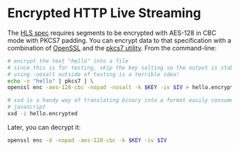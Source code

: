 # Encrypted HTTP Live Streaming
The [HLS spec](http://tools.ietf.org/html/draft-pantos-http-live-streaming-13#section-6.2.3) requires segments to be encrypted with AES-128 in CBC mode with PKCS7 padding. You can encrypt data to that specification with a combination of [OpenSSL](https://www.openssl.org/) and the [pkcs7 utility](https://github.com/brightcove/pkcs7). From the command-line:

```sh
# encrypt the text "hello" into a file
# since this is for testing, skip the key salting so the output is stable
# using -nosalt outside of testing is a terrible idea!
echo -n "hello" | pkcs7 | \
openssl enc -aes-128-cbc -nopad -nosalt -k $KEY -iv $IV > hello.encrypted

# xxd is a handy way of translating binary into a format easily consumed by
# javascript
xxd -i hello.encrypted
```

Later, you can decrypt it:

```sh
openssl enc -d -nopad -aes-128-cbc -k $KEY -iv $IV
```
